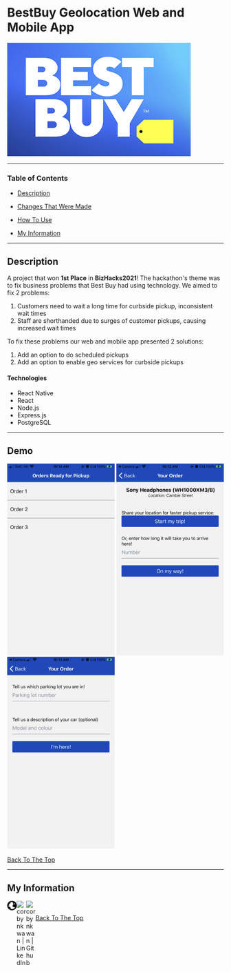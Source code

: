 # BestBuy Geolocation Web and Mobile App

![Project Image](mobile_frontend\assets\bestbuylogo.PNG)


---

### Table of Contents

- [Description](#description)
- [Changes That Were Made](#changes-that-were-made)
- [How To Use](#how-to-use)

- [My Information](#My-Information)

---

## Description

A project that won **1st Place** in **BizHacks2021**! The hackathon's theme was to fix business problems that Best Buy had using technology. We aimed to fix 2 problems: 

1. Customers need to wait a long time for curbside pickup, inconsistent wait times
2. Staff are shorthanded due to surges of customer pickups, causing increased wait times

To fix these problems our web and mobile app presented 2 solutions: 
1. Add an option to do scheduled pickups
2. Add an option to enable geo services for curbside pickups

#### Technologies

- React Native
- React
- Node.js
- Express.js
- PostgreSQL


---
## Demo
<img src="mobile_frontend\assets\app1.PNG" alt="drawing" width="250"/>
<img src="mobile_frontend\assets\app2.PNG" alt="drawing" width="250"/>
<img src="mobile_frontend\assets\app3.PNG" alt="drawing" width="250"/>



[Back To The Top](#BestBuy-Geolocation-Web-and-Mobile-App)

---





## My Information
[<img align="left" alt="corbynkwan" width="22px" src="https://raw.githubusercontent.com/iconic/open-iconic/master/svg/globe.svg" />](https://www.corbynkwan.com) 
 [<img align="left" alt="corbynkwan | LinkedIn" width="22px" src="https://cdn.jsdelivr.net/npm/simple-icons@v3/icons/linkedin.svg" />](https://www.linkedin.com/in/corbyn-kwan)
 [<img align="left" alt="corbynkwan | Github" width="22px" src="https://cdn.jsdelivr.net/npm/simple-icons@v3/icons/github.svg" />](https://github.com/corbynkwan)




<br>

[Back To The Top](#BestBuy-Geolocation-Web-and-Mobile-App)

